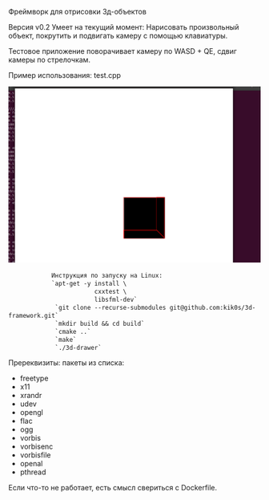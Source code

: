 Фреймворк для отрисовки 3д-объектов

Версия v0.2
Умеет на текущий момент:
Нарисовать произвольный объект, покрутить и подвигать камеру с помощью клавиатуры.

Тестовое приложение поворачивает камеру по WASD + QE, сдвиг камеры по стрелочкам.

Пример использования:
test.cpp

![Output sample](https://github.com/kik0s/3d-framework/raw/dima-review/cube.gif)


                Инструкция по запуску на Linux:
                `apt-get -y install \
                            cxxtest \
                            libsfml-dev`
                 `git clone --recurse-submodules git@github.com:kik0s/3d-framework.git`
                 `mkdir build && cd build`
                 `cmake ..`
                 `make`
                 `./3d-drawer`

Пререквизиты: пакеты из списка:
                 
<ul>
<li>freetype</li>
<li>x11</li>
<li>xrandr</li>
<li>udev</li>
<li>opengl</li>
<li>flac</li>
<li>ogg</li>
<li>vorbis</li>
<li>vorbisenc</li>
<li>vorbisfile</li>
<li>openal</li>
<li>pthread</li>
</ul>

Если что-то не работает, есть смысл свериться с Dockerfile.